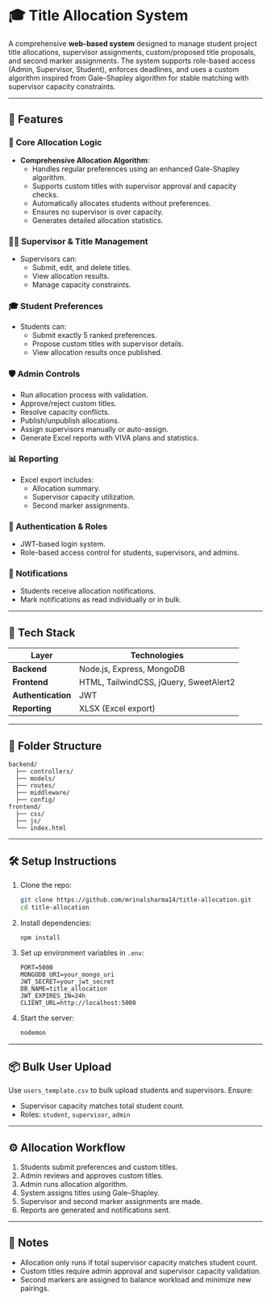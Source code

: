 # 🎓 Title Allocation System

A comprehensive **web-based system** designed to manage student project title allocations, supervisor assignments, custom/proposed title proposals, and second marker assignments. The system supports role-based access (Admin, Supervisor, Student), enforces deadlines, and uses a custom algorithm inspired from Gale–Shapley algorithm for stable matching with supervisor capacity constraints.

---

## 🚀 Features

### 🧠 Core Allocation Logic
- **Comprehensive Allocation Algorithm**:
  - Handles regular preferences using an enhanced Gale-Shapley algorithm.
  - Supports custom titles with supervisor approval and capacity checks.
  - Automatically allocates students without preferences.
  - Ensures no supervisor is over capacity.
  - Generates detailed allocation statistics.

### 🧑‍🏫 Supervisor & Title Management
- Supervisors can:
  - Submit, edit, and delete titles.
  - View allocation results.
  - Manage capacity constraints.

### 🎓 Student Preferences
- Students can:
  - Submit exactly 5 ranked preferences.
  - Propose custom titles with supervisor details.
  - View allocation results once published.

### 🛡️ Admin Controls
- Run allocation process with validation.
- Approve/reject custom titles.
- Resolve capacity conflicts.
- Publish/unpublish allocations.
- Assign supervisors manually or auto-assign.
- Generate Excel reports with VIVA plans and statistics.

### 📊 Reporting
- Excel export includes:
  - Allocation summary.
  - Supervisor capacity utilization.
  - Second marker assignments.

### 🔐 Authentication & Roles
- JWT-based login system.
- Role-based access control for students, supervisors, and admins.

### 🔔 Notifications
- Students receive allocation notifications.
- Mark notifications as read individually or in bulk.

---

## 🧱 Tech Stack

| Layer | Technologies |
|--------|----------------|
|**Backend** | Node.js, Express, MongoDB|
|**Frontend** | HTML, TailwindCSS, jQuery, SweetAlert2|
|**Authentication** | JWT|
|**Reporting** | XLSX (Excel export)|

---

## 📂 Folder Structure

```
backend/
  ├── controllers/
  ├── models/
  ├── routes/
  ├── middleware/
  ├── config/
frontend/
  ├── css/
  ├── js/
  └── index.html
```

---

## 🛠️ Setup Instructions

1. Clone the repo:
   ```bash
   git clone https://github.com/mrinalsharma14/title-allocation.git
   cd title-allocation
   ```

2. Install dependencies:
   ```bash
   npm install
   ```

3. Set up environment variables in `.env`:
   ```
   PORT=5000
   MONGODB_URI=your_mongo_uri
   JWT_SECRET=your_jwt_secret
   DB_NAME=title_allocation
   JWT_EXPIRES_IN=24h
   CLIENT_URL=http://localhost:5000
   ```

4. Start the server:
   ```bash
   nodemon
   ```

---

## 📦 Bulk User Upload

Use `users_template.csv` to bulk upload students and supervisors. Ensure:
- Supervisor capacity matches total student count.
- Roles: `student`, `supervisor`, `admin`

---

## ⚙️ Allocation Workflow

1. Students submit preferences and custom titles.
2. Admin reviews and approves custom titles.
3. Admin runs allocation algorithm.
4. System assigns titles using Gale–Shapley.
5. Supervisor and second marker assignments are made.
6. Reports are generated and notifications sent.

---

## 📌 Notes

- Allocation only runs if total supervisor capacity matches student count.  
- Custom titles require admin approval and supervisor capacity validation.  
- Second markers are assigned to balance workload and minimize new pairings.
